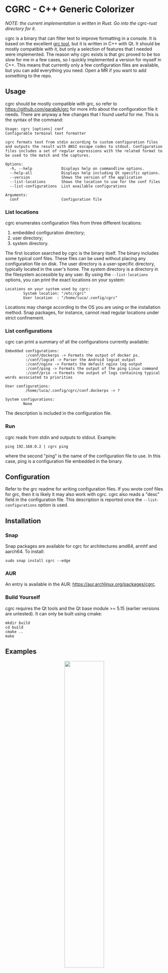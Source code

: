 # CGRC - C++ Generic Colorizer

_NOTE: the current implementation is written in Rust. Go into the cgrc-rust directory for it._

cgrc is a binary that can filter text to improve formatting in a console. It is based on the excellent [grc tool](https://github.com/garabik/grc), but it is written in C++ with Qt. It should be mostly compatible with it, but only a selection of features that I needed were implemented. The reason why cgrc exists is that grc proved to be too slow for me in a few cases, so I quickly implemented a version for myself in C++. This means that currently only a few configuration files are available, but you can add everything you need. Open a MR if you want to add something to the repo.

## Usage

cgrc should be mostly compatible with grc, so refer to https://github.com/garabik/grc for more info about the configuration file it needs. There are anyway a few changes that I found useful for me. This is the syntax of the command:

```
Usage: cgrc [options] conf
Configurable terminal text formatter

cgrc formats text from stdin according to custom configuration files and outputs the result with ANSI escape codes to stdout. Configuration files includes a set of regular expressions with the related format to be used to the match and the captures.

Options:
  -h, --help             Displays help on commandline options.
  --help-all             Displays help including Qt specific options.
  --version              Shows the version of the application
  --list-locations       Shows the location to use for the conf files
  --list-configurations  List available configurations

Arguments:
  conf                   Configuration file
```

### List locations

cgrc enumerates configuration files from three different locations:

1. embedded configuration directory;
2. user directory;
3. system directory.

The first location searched by cgrc is the binary itself. The binary includes some typical conf files. These files can be used without placing any configuration file on disk. The user directory is a user-specific directory, typically located in the user's home. The system directory is a directory in the filesystem accessible by any user. By using the `--list-locations` options, you can print the exact locations on your system:

```
Locations on your system used by cgrc:
        System location: "/etc/cgrc"
        User location  : "/home/luca/.config/cgrc"
```

Locations may change according to the OS you are using or the installation method. Snap packages, for instance, cannot read regular locations under strict confinement.

### List configurations

cgrc can print a summary of all the configurations currently available:

```
Embedded configurations:
         :/conf/dockerps -> Formats the output of docker ps.
         :/conf/logcat -> Parser the Android logcat output
         :/conf/nginx -> Formats the default nginx log output
         :/conf/ping -> Formats the output of the ping Linux command
         :/conf/prio -> Formats the output of logs containing typical words associated to priorities

User configurations:
         /home/luca/.config/cgrc/conf.dockerps -> ?

System configurations:
        None
```

The description is included in the configuration file.

### Run

cgrc reads from stdin and outputs to stdout. Example:

```
ping 192.168.0.2 | cgrc ping
```

where the second "ping" is the name of the configuration file to use. In this case, ping is a configuration file embedded in the binary.

## Configuration

Refer to the grc readme for writing configuration files. If you wrote conf files for grc, then it is likely it may also work with cgrc. cgrc also reads a "desc" field in the configuration file. This description is reported once the ```--list-configurations``` option is used.

## Installation

### Snap

Snap packages are available for cgrc for architectures amd64, armhf and aarch64. To install:

```sudo snap install cgrc --edge```

### AUR

An entry is available in the AUR: https://aur.archlinux.org/packages/cgrc.

### Build Yourself

cgrc requires the Qt tools and the Qt base module >= 5.15 (earlier versions are untested). It can only be built using cmake:

```
mkdir build
cd build
cmake ..
make
```

## Examples

<p align="center">
  <img src="./doc/demo_ping.png" width="50%">
  <img src="./doc/demo_dockerps.png" width="100%">
</p>

## Configurations

There are only a few configurations available at the moment, the ones that I use. You can add your own configurations if you want into local files. If you want to share your configurations, please open a MR.